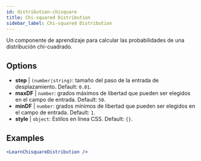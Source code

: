```yaml
---
id: distribution-chisquare
title: Chi-squared Distribution
sidebar_label: Chi-squared Distribution
---
```


Un componente de aprendizaje para calcular las probabilidades de una distribución chi-cuadrado.

## Options

* __step__ | `(number|string)`: tamaño del paso de la entrada de desplazamiento. Default: `0.01`.
* __maxDF__ | `number`: grados máximos de libertad que pueden ser elegidos en el campo de entrada. Default: `50`.
* __minDF__ | `number`: grados mínimos de libertad que pueden ser elegidos en el campo de entrada. Default: `1`.
* __style__ | `object`: Estilos en línea CSS. Default: `{}`.


## Examples

```jsx live
<LearnChisquareDistribution />
```

